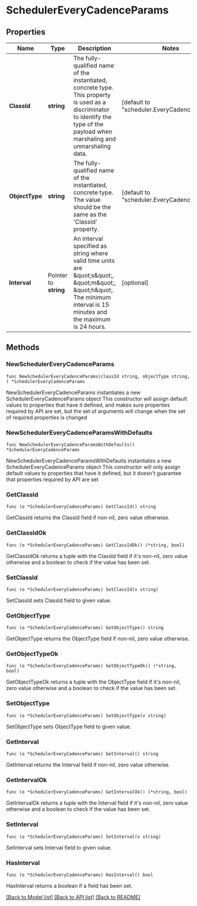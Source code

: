# SchedulerEveryCadenceParams

## Properties

Name | Type | Description | Notes
------------ | ------------- | ------------- | -------------
**ClassId** | **string** | The fully-qualified name of the instantiated, concrete type. This property is used as a discriminator to identify the type of the payload when marshaling and unmarshaling data. | [default to "scheduler.EveryCadenceParams"]
**ObjectType** | **string** | The fully-qualified name of the instantiated, concrete type. The value should be the same as the &#39;ClassId&#39; property. | [default to "scheduler.EveryCadenceParams"]
**Interval** | Pointer to **string** | An interval specified as string where valid time units are \&quot;s\&quot;, \&quot;m\&quot;, \&quot;h\&quot;. The minimum interval is 15 minutes and the maximum is 24 hours. | [optional] 

## Methods

### NewSchedulerEveryCadenceParams

`func NewSchedulerEveryCadenceParams(classId string, objectType string, ) *SchedulerEveryCadenceParams`

NewSchedulerEveryCadenceParams instantiates a new SchedulerEveryCadenceParams object
This constructor will assign default values to properties that have it defined,
and makes sure properties required by API are set, but the set of arguments
will change when the set of required properties is changed

### NewSchedulerEveryCadenceParamsWithDefaults

`func NewSchedulerEveryCadenceParamsWithDefaults() *SchedulerEveryCadenceParams`

NewSchedulerEveryCadenceParamsWithDefaults instantiates a new SchedulerEveryCadenceParams object
This constructor will only assign default values to properties that have it defined,
but it doesn't guarantee that properties required by API are set

### GetClassId

`func (o *SchedulerEveryCadenceParams) GetClassId() string`

GetClassId returns the ClassId field if non-nil, zero value otherwise.

### GetClassIdOk

`func (o *SchedulerEveryCadenceParams) GetClassIdOk() (*string, bool)`

GetClassIdOk returns a tuple with the ClassId field if it's non-nil, zero value otherwise
and a boolean to check if the value has been set.

### SetClassId

`func (o *SchedulerEveryCadenceParams) SetClassId(v string)`

SetClassId sets ClassId field to given value.


### GetObjectType

`func (o *SchedulerEveryCadenceParams) GetObjectType() string`

GetObjectType returns the ObjectType field if non-nil, zero value otherwise.

### GetObjectTypeOk

`func (o *SchedulerEveryCadenceParams) GetObjectTypeOk() (*string, bool)`

GetObjectTypeOk returns a tuple with the ObjectType field if it's non-nil, zero value otherwise
and a boolean to check if the value has been set.

### SetObjectType

`func (o *SchedulerEveryCadenceParams) SetObjectType(v string)`

SetObjectType sets ObjectType field to given value.


### GetInterval

`func (o *SchedulerEveryCadenceParams) GetInterval() string`

GetInterval returns the Interval field if non-nil, zero value otherwise.

### GetIntervalOk

`func (o *SchedulerEveryCadenceParams) GetIntervalOk() (*string, bool)`

GetIntervalOk returns a tuple with the Interval field if it's non-nil, zero value otherwise
and a boolean to check if the value has been set.

### SetInterval

`func (o *SchedulerEveryCadenceParams) SetInterval(v string)`

SetInterval sets Interval field to given value.

### HasInterval

`func (o *SchedulerEveryCadenceParams) HasInterval() bool`

HasInterval returns a boolean if a field has been set.


[[Back to Model list]](../README.md#documentation-for-models) [[Back to API list]](../README.md#documentation-for-api-endpoints) [[Back to README]](../README.md)


